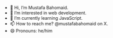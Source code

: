 - 👋 Hi, I’m Mustafa Bahomaid.
- 👀 I’m interested in web development.
- 🌱 I’m currently learning JavaScript.
- 📫 How to reach me? @mustafabahomaid on X.
- 😄 Pronouns: he/him

<!---
mbahomaid/mbahomaid is a ✨ special ✨ repository because its `README.md` (this file) appears on your GitHub profile.
You can click the Preview link to take a look at your changes.
--->
